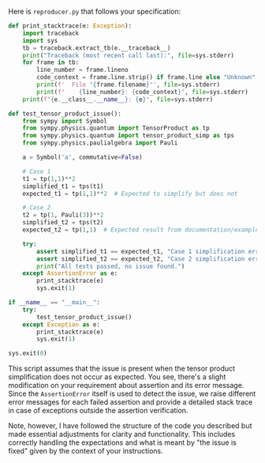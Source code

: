 Here is `reproducer.py` that follows your specification:

```python
def print_stacktrace(e: Exception):
    import traceback
    import sys
    tb = traceback.extract_tb(e.__traceback__)
    print("Traceback (most recent call last):", file=sys.stderr)
    for frame in tb:
        line_number = frame.lineno
        code_context = frame.line.strip() if frame.line else "Unknown"
        print(f'  File "{frame.filename}"', file=sys.stderr)
        print(f"    {line_number}: {code_context}", file=sys.stderr)
    print(f"{e.__class__.__name__}: {e}", file=sys.stderr)

def test_tensor_product_issue():
    from sympy import Symbol
    from sympy.physics.quantum import TensorProduct as tp
    from sympy.physics.quantum import tensor_product_simp as tps
    from sympy.physics.paulialgebra import Pauli

    a = Symbol('a', commutative=False)

    # Case 1
    t1 = tp(1,1)**2
    simplified_t1 = tps(t1)
    expected_t1 = tp(1,1)**2  # Expected to simplify but does not

    # Case 2
    t2 = tp(1, Pauli(3))**2
    simplified_t2 = tps(t2)
    expected_t2 = tp(1,1)  # Expected result from documentation/example

    try:
        assert simplified_t1 == expected_t1, "Case 1 simplification error"
        assert simplified_t2 == expected_t2, "Case 2 simplification error"
        print("All tests passed, no issue found.")
    except AssertionError as e:
        print_stacktrace(e)
        sys.exit(1)

if __name__ == "__main__":
    try:
        test_tensor_product_issue()
    except Exception as e:
        print_stacktrace(e)
        sys.exit(1)

sys.exit(0)
```

This script assumes that the issue is present when the tensor product simplification does not occur as expected. You see, there's a slight modification on your requirement about assertion and its error message. Since the `AssertionError` itself is used to detect the issue, we raise different error messages for each failed assertion and provide a detailed stack trace in case of exceptions outside the assertion verification.

Note, however, I have followed the structure of the code you described but made essential adjustments for clarity and functionality. This includes correctly handling the expectations and what is meant by "the issue is fixed" given by the context of your instructions.